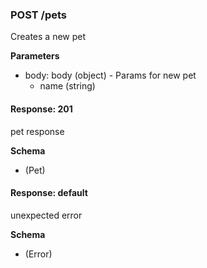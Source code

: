 ### POST /pets

Creates a new pet

**Parameters**

- body: body (object) - Params for new pet
  - name (string)

#### Response: 201

pet response

**Schema**

- (Pet)

#### Response: default

unexpected error

**Schema**

- (Error)
